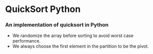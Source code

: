 # QuickSort Python
### An implementation of quicksort in Python

- We randomize the array before sorting to avoid worst case performance.
- We always choose the first element in the partition to be the pivot.
